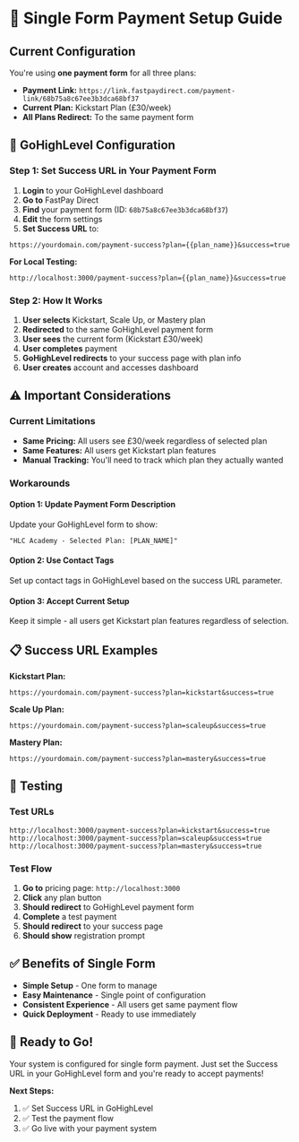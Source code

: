 # 🎯 **Single Form Payment Setup Guide**

## **Current Configuration**

You're using **one payment form** for all three plans:
- **Payment Link:** `https://link.fastpaydirect.com/payment-link/68b75a8c67ee3b3dca68bf37`
- **Current Plan:** Kickstart Plan (£30/week)
- **All Plans Redirect:** To the same payment form

## **🔧 GoHighLevel Configuration**

### **Step 1: Set Success URL in Your Payment Form**

1. **Login** to your GoHighLevel dashboard
2. **Go to** FastPay Direct
3. **Find** your payment form (ID: `68b75a8c67ee3b3dca68bf37`)
4. **Edit** the form settings
5. **Set Success URL** to:

```
https://yourdomain.com/payment-success?plan={{plan_name}}&success=true
```

**For Local Testing:**
```
http://localhost:3000/payment-success?plan={{plan_name}}&success=true
```

### **Step 2: How It Works**

1. **User selects** Kickstart, Scale Up, or Mastery plan
2. **Redirected** to the same GoHighLevel payment form
3. **User sees** the current form (Kickstart £30/week)
4. **User completes** payment
5. **GoHighLevel redirects** to your success page with plan info
6. **User creates** account and accesses dashboard

## **⚠️ Important Considerations**

### **Current Limitations**
- **Same Pricing:** All users see £30/week regardless of selected plan
- **Same Features:** All users get Kickstart plan features
- **Manual Tracking:** You'll need to track which plan they actually wanted

### **Workarounds**

#### **Option 1: Update Payment Form Description**
Update your GoHighLevel form to show:
```
"HLC Academy - Selected Plan: [PLAN_NAME]"
```

#### **Option 2: Use Contact Tags**
Set up contact tags in GoHighLevel based on the success URL parameter.

#### **Option 3: Accept Current Setup**
Keep it simple - all users get Kickstart plan features regardless of selection.

## **📋 Success URL Examples**

**Kickstart Plan:**
```
https://yourdomain.com/payment-success?plan=kickstart&success=true
```

**Scale Up Plan:**
```
https://yourdomain.com/payment-success?plan=scaleup&success=true
```

**Mastery Plan:**
```
https://yourdomain.com/payment-success?plan=mastery&success=true
```

## **🧪 Testing**

### **Test URLs**
```
http://localhost:3000/payment-success?plan=kickstart&success=true
http://localhost:3000/payment-success?plan=scaleup&success=true
http://localhost:3000/payment-success?plan=mastery&success=true
```

### **Test Flow**
1. **Go to** pricing page: `http://localhost:3000`
2. **Click** any plan button
3. **Should redirect** to GoHighLevel payment form
4. **Complete** a test payment
5. **Should redirect** to your success page
6. **Should show** registration prompt

## **✅ Benefits of Single Form**

- **Simple Setup** - One form to manage
- **Easy Maintenance** - Single point of configuration
- **Consistent Experience** - All users get same payment flow
- **Quick Deployment** - Ready to use immediately

## **🎯 Ready to Go!**

Your system is configured for single form payment. Just set the Success URL in your GoHighLevel form and you're ready to accept payments!

**Next Steps:**
1. ✅ Set Success URL in GoHighLevel
2. ✅ Test the payment flow
3. ✅ Go live with your payment system
